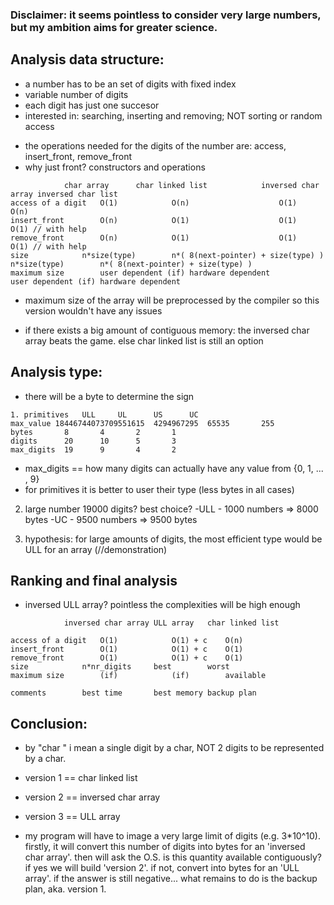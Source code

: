 ### Disclaimer: it seems pointless to consider very large numbers, but my ambition aims for greater science.

## Analysis data structure:
+ a number has to be an set of digits with fixed index
+ variable number of digits
+ each digit has just one succesor
+ interested in: searching, inserting and removing; NOT sorting or random access

* the operations needed for the digits of the number are: access, insert_front, remove_front
* why just front? constructors and operations

```
			char array		char linked list			inversed char array	inversed char list
access of a digit	O(1)			O(n)					O(1)			O(n)
insert_front		O(n)			O(1)					O(1)			O(1) // with help
remove_front		O(n)			O(1)					O(1)			O(1) // with help
size			n*size(type)		n*( 8(next-pointer) + size(type) )	n*size(type)		n*( 8(next-pointer) + size(type) )
maximum size		user dependent (if)	hardware dependent			user dependent (if)	hardware dependent
```

* maximum size of the array will be preprocessed by the compiler so this version wouldn't have any issues
- if there exists a big amount of contiguous memory: the inversed char array beats the game. else char linked list is still an option

## Analysis type:
* there will be a byte to determine the sign
```
1. primitives	ULL		UL		US		UC 
max_value 18446744073709551615 	4294967295	65535 		255
bytes		8		4		2		1
digits		20		10		5		3
max_digits	19		9		4		2
```
- max_digits == how many digits can actually have any value from {0, 1, ... , 9}
- for primitives it is better to user their type (less bytes in all cases)

2. large number 19000 digits? best choice?
-ULL - 1000 numbers => 8000 bytes
-UC  - 9500 numbers => 9500 bytes

3. hypothesis: for large amounts of digits, the most efficient type would be ULL for an array (//demonstration)


## Ranking and final analysis
- inversed ULL array? pointless the complexities will be high enough
```
			inversed char array	ULL array	char linked list

access of a digit	O(1)			O(1) + c	O(n)
insert_front		O(1)			O(1) + c	O(1)
remove_front		O(1)			O(1) + c	O(1)
size			n*nr_digits		best		worst
maximum size		(if)			(if)		available

comments		best time		best memory	backup plan
```

## Conclusion:
- by "char <data structure>" i mean a single digit by a char, NOT 2 digits to be represented by a char.
- version 1 == char linked list
- version 2 == inversed char array
- version 3 == ULL array

- my program will have to image a very large limit of digits (e.g. 3*10^10). firstly, it will convert this number of digits into bytes for an 'inversed char array'. then will ask the O.S. is this quantity available contiguously? if yes we will build 'version 2'. if not, convert into bytes for an 'ULL array'. if the answer is still negative... what remains to do is the backup plan, aka. version 1.